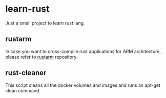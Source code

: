 # learn-rust

Just a small project to learn rust lang.

## rustarm

In case you want to cross-compile rust applications for ARM architecture, please refer to [rustarm](https://github.com/juliobonon/rustarm) repository.

## rust-cleaner

This script cleans all the docker volumes and images and runs an apt-get clean command.

